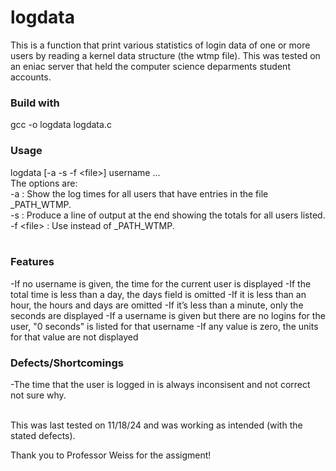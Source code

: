 # logdata
This is a function that print various statistics of login data of one or more users by reading a kernel data structure (the wtmp file). This was tested on an eniac server that held the computer science deparments student accounts.

### Build with
gcc -o logdata logdata.c

### Usage 
logdata \[-a -s -f \<file\>\] username ...
<br>
The options are: <br>
-a : Show the log times for all users that have entries in the file _PATH_WTMP. <br>
-s : Produce a line of output at the end showing the totals for all users listed. <br>
-f \<file\> : Use <file> instead of _PATH_WTMP. <br>
<br>
### Features<br>
-If no username is given, the time for the current user is displayed
-If the total time is less than a day, the days field is omitted
-If it is less than an hour, the hours and days are omitted 
-If it’s less than a minute, only the seconds are displayed
-If a username is given but there are no logins for the user, "0 seconds" is listed for that username
-If any value is zero, the units for that value are not displayed
<br>

### Defects/Shortcomings
-The time that the user is logged in is always inconsisent and not correct not sure why. 

<br>
This was last tested on 11/18/24 and was working as intended (with the stated defects).

Thank you to Professor Weiss for the assigment!
